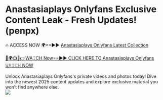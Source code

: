 # Anastasiaplays Onlyfans Exclusive Content Leak - Fresh Updates! (penpx)

🔥 ACCESS NOW 🌍==►► <a href="https://tinyurl.com/kvy9nzfs" rel="nofollow">Anastasiaplays Onlyfans Latest Collection</a>
<br><br>
[🔴🌍📺📱👉WA𝚃CH Now==►► CLICK HERE TO Anastasiaplays Onlyfans 𝚆𝙰𝚃𝙲𝙷 NOW](https://tinyurl.com/kvy9nzfs)
<br><br>
Unlock Anastasiaplays Onlyfans's private videos and photos today! Dive into the newest 2025 content updates and explore exclusive material you won’t find anywhere else.
<br>
<a href="https://tinyurl.com/kvy9nzfs" rel="nofollow" data-target="animated-image.originalLink"><img src="https://camo.githubusercontent.com/8a4f000d20f83aca3bf7ec5f350d767afa0574a8a352519fd8cfa583a6f93a33/68747470733a2f2f692e696d6775722e636f6d2f644a486b345a712e676966" data-canonical-src="https://i.imgur.com/dJHk4Zq.gif" style="max-width: 100%; display: inline-block;" data-target="animated-image.originalImage"></a>
<br>
